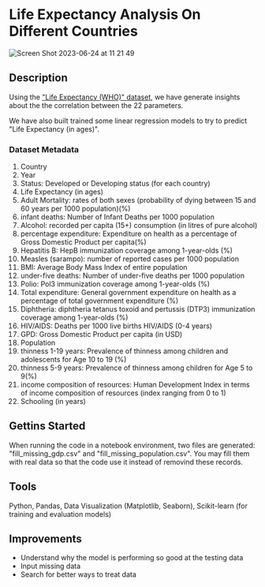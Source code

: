 # Life Expectancy Analysis On Different Countries

![Screen Shot 2023-06-24 at 11 21 49](https://github.com/SLMath/Life-Expectancy-Analysis/assets/52578481/20fad8f0-8bd9-4f0b-8de9-beb4c6ee210d)


## Description
Using the ["Life Expectancy (WHO)" dataset](https://www.kaggle.com/datasets/kumarajarshi/life-expectancy-who), 
we have generate insights about the the correlation between the 22 parameters.

We have also built trained some linear regression models to try to predict "Life Expectancy (in ages)".

### Dataset Metadata
1. Country
2. Year
3. Status: Developed or Developing status (for each country)
4. Life Expectancy (in ages)
5. Adult Mortality: rates of both sexes (probability of dying between 15 and 60 years per 1000 population)(%)
6. infant deaths: Number of Infant Deaths per 1000 population
7. Alcohol: recorded per capita (15+) consumption (in litres of pure alcohol)
8. percentage expenditure: Expenditure on health as a percentage of Gross Domestic Product per capita(%)
9. Hepatitis B: HepB immunization coverage among 1-year-olds (%)
10. Measles (sarampo): number of reported cases per 1000 population 
11. BMI: Average Body Mass Index of entire population
12. under-five deaths: Number of under-five deaths per 1000 population 
13. Polio: Pol3 immunization coverage among 1-year-olds (%)
14. Total expenditure: General government expenditure on health as a percentage of total government expenditure (%)
15. Diphtheria: diphtheria tetanus toxoid and pertussis (DTP3) immunization coverage among 1-year-olds (%)
16. HIV/AIDS: Deaths per 1000 live births HIV/AIDS (0-4 years)
17. GPD: Gross Domestic Product per capita (in USD)
18. Population
19. thinness 1-19 years: Prevalence of thinness among children and adolescents for Age 10 to 19 (%)
20. thinness 5-9 years: Prevalence of thinness among children for Age 5 to 9(%)
21. income composition of resources: Human Development Index in terms of income composition of resources (index ranging from 0 to 1)
22. Schooling (in years)

## Gettins Started
When running the code in a notebook environment, two files are generated:
"fill_missing_gdp.csv" and "fill_missing_population.csv". 
You may fill them with real data so that the code use it instead of removind these records.

## Tools
Python,
Pandas,
Data Visualization (Matplotlib, Seaborn),
Scikit-learn (for training and evaluation models)

## Improvements
- Understand why the model is performing so good at the testing data
- Input missing data
- Search for better ways to treat data
